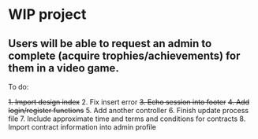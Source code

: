 <h1>WIP project</h1>
<h2>Users will be able to request an admin to complete (acquire trophies/achievements) for them in a video game.</h2>

To do:

~~1. Import design index~~
2. Fix insert error
~~3. Echo session into footer~~
~~4. Add login/register functions~~
5. Add another controller
6. Finish update process file
7. Include approximate time and terms and conditions for contracts
8. Import contract information into admin profile